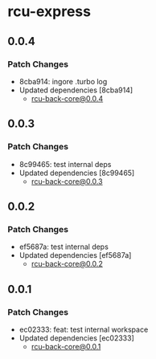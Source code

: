 # rcu-express

## 0.0.4

### Patch Changes

- 8cba914: ingore .turbo log
- Updated dependencies [8cba914]
  - rcu-back-core@0.0.4

## 0.0.3

### Patch Changes

- 8c99465: test internal deps
- Updated dependencies [8c99465]
  - rcu-back-core@0.0.3

## 0.0.2

### Patch Changes

- ef5687a: test internal deps
- Updated dependencies [ef5687a]
  - rcu-back-core@0.0.2

## 0.0.1

### Patch Changes

- ec02333: feat: test internal workspace
- Updated dependencies [ec02333]
  - rcu-back-core@0.0.1

